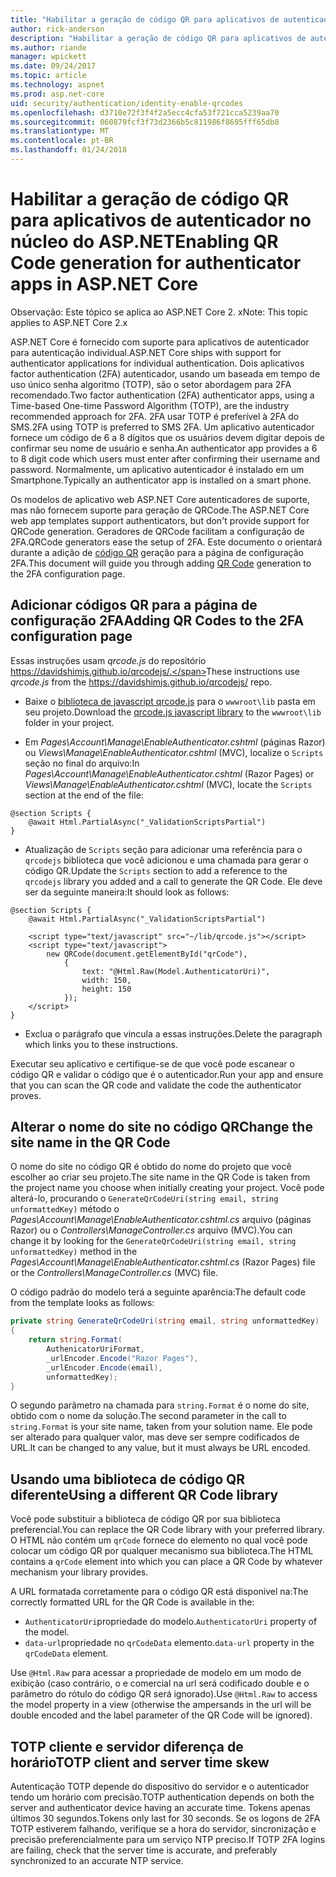 ```yaml
---
title: "Habilitar a geração de código QR para aplicativos de autenticador no núcleo do ASP.NET"
author: rick-anderson
description: "Habilitar a geração de código QR para aplicativos de autenticador no núcleo do ASP.NET"
ms.author: riande
manager: wpickett
ms.date: 09/24/2017
ms.topic: article
ms.technology: aspnet
ms.prod: asp.net-core
uid: security/authentication/identity-enable-qrcodes
ms.openlocfilehash: d3710e72f3f4f2a5ecc4cfa53f721cca5239aa70
ms.sourcegitcommit: 060879fcf3f73d2366b5c811986f8695fff65db8
ms.translationtype: MT
ms.contentlocale: pt-BR
ms.lasthandoff: 01/24/2018
---
```

# <a name="enabling-qr-code-generation-for-authenticator-apps-in-aspnet-core"></a><span data-ttu-id="6bacd-103">Habilitar a geração de código QR para aplicativos de autenticador no núcleo do ASP.NET</span><span class="sxs-lookup"><span data-stu-id="6bacd-103">Enabling QR Code generation for authenticator apps in ASP.NET Core</span></span>

<span data-ttu-id="6bacd-104">Observação: Este tópico se aplica ao ASP.NET Core 2. x</span><span class="sxs-lookup"><span data-stu-id="6bacd-104">Note: This topic applies to ASP.NET Core 2.x</span></span>

<span data-ttu-id="6bacd-105">ASP.NET Core é fornecido com suporte para aplicativos de autenticador para autenticação individual.</span><span class="sxs-lookup"><span data-stu-id="6bacd-105">ASP.NET Core ships with support for authenticator applications for individual authentication.</span></span> <span data-ttu-id="6bacd-106">Dois aplicativos factor authentication (2FA) autenticador, usando um baseada em tempo de uso único senha algoritmo (TOTP), são o setor abordagem para 2FA recomendado.</span><span class="sxs-lookup"><span data-stu-id="6bacd-106">Two factor authentication (2FA) authenticator apps, using a Time-based One-time Password Algorithm (TOTP), are the industry recommended approach for 2FA.</span></span> <span data-ttu-id="6bacd-107">2FA usar TOTP é preferível à 2FA do SMS.</span><span class="sxs-lookup"><span data-stu-id="6bacd-107">2FA using TOTP is preferred to SMS 2FA.</span></span> <span data-ttu-id="6bacd-108">Um aplicativo autenticador fornece um código de 6 a 8 dígitos que os usuários devem digitar depois de confirmar seu nome de usuário e senha.</span><span class="sxs-lookup"><span data-stu-id="6bacd-108">An authenticator app provides a 6 to 8 digit code which users must enter after confirming their username and password.</span></span> <span data-ttu-id="6bacd-109">Normalmente, um aplicativo autenticador é instalado em um Smartphone.</span><span class="sxs-lookup"><span data-stu-id="6bacd-109">Typically an authenticator app is installed on a smart phone.</span></span>

<span data-ttu-id="6bacd-110">Os modelos de aplicativo web ASP.NET Core autenticadores de suporte, mas não fornecem suporte para geração de QRCode.</span><span class="sxs-lookup"><span data-stu-id="6bacd-110">The ASP.NET Core web app templates support authenticators, but don't provide support for QRCode generation.</span></span> <span data-ttu-id="6bacd-111">Geradores de QRCode facilitam a configuração de 2FA.</span><span class="sxs-lookup"><span data-stu-id="6bacd-111">QRCode generators ease the setup of 2FA.</span></span> <span data-ttu-id="6bacd-112">Este documento o orientará durante a adição de [código QR](https://wikipedia.org/wiki/QR_code) geração para a página de configuração 2FA.</span><span class="sxs-lookup"><span data-stu-id="6bacd-112">This document will guide you through adding [QR Code](https://wikipedia.org/wiki/QR_code) generation to the 2FA configuration page.</span></span>

## <a name="adding-qr-codes-to-the-2fa-configuration-page"></a><span data-ttu-id="6bacd-113">Adicionar códigos QR para a página de configuração 2FA</span><span class="sxs-lookup"><span data-stu-id="6bacd-113">Adding QR Codes to the 2FA configuration page</span></span>

<span data-ttu-id="6bacd-114">Essas instruções usam *qrcode.js* do repositório https://davidshimjs.github.io/qrcodejs/.</span><span class="sxs-lookup"><span data-stu-id="6bacd-114">These instructions use *qrcode.js* from the https://davidshimjs.github.io/qrcodejs/ repo.</span></span>

* <span data-ttu-id="6bacd-115">Baixe o [biblioteca de javascript qrcode.js](https://davidshimjs.github.io/qrcodejs/) para o `wwwroot\lib` pasta em seu projeto.</span><span class="sxs-lookup"><span data-stu-id="6bacd-115">Download the [qrcode.js javascript library](https://davidshimjs.github.io/qrcodejs/) to the `wwwroot\lib` folder in your project.</span></span>

* <span data-ttu-id="6bacd-116">Em *Pages\Account\Manage\EnableAuthenticator.cshtml* (páginas Razor) ou *Views\Manage\EnableAuthenticator.cshtml* (MVC), localize o `Scripts` seção no final do arquivo:</span><span class="sxs-lookup"><span data-stu-id="6bacd-116">In *Pages\Account\Manage\EnableAuthenticator.cshtml* (Razor Pages) or *Views\Manage\EnableAuthenticator.cshtml* (MVC), locate the `Scripts` section at the end of the file:</span></span>

```cshtml
@section Scripts {
    @await Html.PartialAsync("_ValidationScriptsPartial")
}
```

* <span data-ttu-id="6bacd-117">Atualização de `Scripts` seção para adicionar uma referência para o `qrcodejs` biblioteca que você adicionou e uma chamada para gerar o código QR.</span><span class="sxs-lookup"><span data-stu-id="6bacd-117">Update the `Scripts` section to add a reference to the `qrcodejs` library you added and a call to generate the QR Code.</span></span> <span data-ttu-id="6bacd-118">Ele deve ser da seguinte maneira:</span><span class="sxs-lookup"><span data-stu-id="6bacd-118">It should look as follows:</span></span>

```cshtml
@section Scripts {
    @await Html.PartialAsync("_ValidationScriptsPartial")

    <script type="text/javascript" src="~/lib/qrcode.js"></script>
    <script type="text/javascript">
        new QRCode(document.getElementById("qrCode"),
            {
                text: "@Html.Raw(Model.AuthenticatorUri)",
                width: 150,
                height: 150
            });
    </script>
}
```

* <span data-ttu-id="6bacd-119">Exclua o parágrafo que vincula a essas instruções.</span><span class="sxs-lookup"><span data-stu-id="6bacd-119">Delete the paragraph which links you to these instructions.</span></span>

<span data-ttu-id="6bacd-120">Executar seu aplicativo e certifique-se de que você pode escanear o código QR e validar o código que é o autenticador.</span><span class="sxs-lookup"><span data-stu-id="6bacd-120">Run your app and ensure that you can scan the QR code and validate the code the authenticator proves.</span></span>

## <a name="change-the-site-name-in-the-qr-code"></a><span data-ttu-id="6bacd-121">Alterar o nome do site no código QR</span><span class="sxs-lookup"><span data-stu-id="6bacd-121">Change the site name in the QR Code</span></span>

<span data-ttu-id="6bacd-122">O nome do site no código QR é obtido do nome do projeto que você escolher ao criar seu projeto.</span><span class="sxs-lookup"><span data-stu-id="6bacd-122">The site name in the QR Code is taken from the project name you choose when initially creating your project.</span></span> <span data-ttu-id="6bacd-123">Você pode alterá-lo, procurando o `GenerateQrCodeUri(string email, string unformattedKey)` método o *Pages\Account\Manage\EnableAuthenticator.cshtml.cs* arquivo (páginas Razor) ou o *Controllers\ManageController.cs* arquivo (MVC).</span><span class="sxs-lookup"><span data-stu-id="6bacd-123">You can change it by looking for the `GenerateQrCodeUri(string email, string unformattedKey)` method in the *Pages\Account\Manage\EnableAuthenticator.cshtml.cs* (Razor Pages) file or the *Controllers\ManageController.cs* (MVC) file.</span></span> 

<span data-ttu-id="6bacd-124">O código padrão do modelo terá a seguinte aparência:</span><span class="sxs-lookup"><span data-stu-id="6bacd-124">The default code from the template looks as follows:</span></span>

```c#
private string GenerateQrCodeUri(string email, string unformattedKey)
{
    return string.Format(
        AuthenicatorUriFormat,
        _urlEncoder.Encode("Razor Pages"),
        _urlEncoder.Encode(email),
        unformattedKey);
}
```

<span data-ttu-id="6bacd-125">O segundo parâmetro na chamada para `string.Format` é o nome do site, obtido com o nome da solução.</span><span class="sxs-lookup"><span data-stu-id="6bacd-125">The second parameter in the call to `string.Format` is your site name, taken from your solution name.</span></span> <span data-ttu-id="6bacd-126">Ele pode ser alterado para qualquer valor, mas deve ser sempre codificados de URL.</span><span class="sxs-lookup"><span data-stu-id="6bacd-126">It can be changed to any value, but it must always be URL encoded.</span></span>

## <a name="using-a-different-qr-code-library"></a><span data-ttu-id="6bacd-127">Usando uma biblioteca de código QR diferente</span><span class="sxs-lookup"><span data-stu-id="6bacd-127">Using a different QR Code library</span></span>

<span data-ttu-id="6bacd-128">Você pode substituir a biblioteca de código QR por sua biblioteca preferencial.</span><span class="sxs-lookup"><span data-stu-id="6bacd-128">You can replace the QR Code library with your preferred library.</span></span> <span data-ttu-id="6bacd-129">O HTML não contém um `qrCode` fornece do elemento no qual você pode colocar um código QR por qualquer mecanismo sua biblioteca.</span><span class="sxs-lookup"><span data-stu-id="6bacd-129">The HTML contains a `qrCode` element into which you can place a QR Code by whatever mechanism your library provides.</span></span>

<span data-ttu-id="6bacd-130">A URL formatada corretamente para o código QR está disponível na:</span><span class="sxs-lookup"><span data-stu-id="6bacd-130">The correctly formatted URL for the QR Code is available in the:</span></span>

* <span data-ttu-id="6bacd-131">`AuthenticatorUri`propriedade do modelo.</span><span class="sxs-lookup"><span data-stu-id="6bacd-131">`AuthenticatorUri` property of the model.</span></span>
* <span data-ttu-id="6bacd-132">`data-url`propriedade no `qrCodeData` elemento.</span><span class="sxs-lookup"><span data-stu-id="6bacd-132">`data-url` property in the `qrCodeData` element.</span></span> 

<span data-ttu-id="6bacd-133">Use `@Html.Raw` para acessar a propriedade de modelo em um modo de exibição (caso contrário, o e comercial na url será codificado double e o parâmetro do rótulo do código QR será ignorado).</span><span class="sxs-lookup"><span data-stu-id="6bacd-133">Use `@Html.Raw` to access the model property in a view (otherwise the ampersands in the url will be double encoded and the label parameter of the QR Code will be ignored).</span></span>

## <a name="totp-client-and-server-time-skew"></a><span data-ttu-id="6bacd-134">TOTP cliente e servidor diferença de horário</span><span class="sxs-lookup"><span data-stu-id="6bacd-134">TOTP client and server time skew</span></span>

<span data-ttu-id="6bacd-135">Autenticação TOTP depende do dispositivo do servidor e o autenticador tendo um horário com precisão.</span><span class="sxs-lookup"><span data-stu-id="6bacd-135">TOTP authentication depends on both the server and authenticator device having an accurate time.</span></span> <span data-ttu-id="6bacd-136">Tokens apenas últimos 30 segundos.</span><span class="sxs-lookup"><span data-stu-id="6bacd-136">Tokens only last for 30 seconds.</span></span> <span data-ttu-id="6bacd-137">Se os logons de 2FA TOTP estiverem falhando, verifique se a hora do servidor, sincronização e precisão preferencialmente para um serviço NTP preciso.</span><span class="sxs-lookup"><span data-stu-id="6bacd-137">If TOTP 2FA logins are failing, check that the server time is accurate, and preferably synchronized to an accurate NTP service.</span></span>
